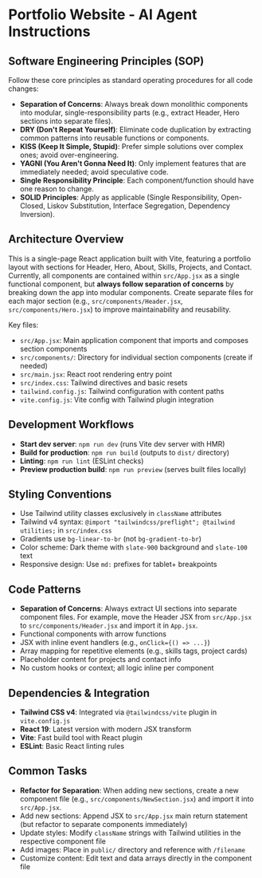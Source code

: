 # Portfolio Website - AI Agent Instructions

## Software Engineering Principles (SOP)
Follow these core principles as standard operating procedures for all code changes:

- **Separation of Concerns**: Always break down monolithic components into modular, single-responsibility parts (e.g., extract Header, Hero sections into separate files).
- **DRY (Don't Repeat Yourself)**: Eliminate code duplication by extracting common patterns into reusable functions or components.
- **KISS (Keep It Simple, Stupid)**: Prefer simple solutions over complex ones; avoid over-engineering.
- **YAGNI (You Aren't Gonna Need It)**: Only implement features that are immediately needed; avoid speculative code.
- **Single Responsibility Principle**: Each component/function should have one reason to change.
- **SOLID Principles**: Apply as applicable (Single Responsibility, Open-Closed, Liskov Substitution, Interface Segregation, Dependency Inversion).

## Architecture Overview
This is a single-page React application built with Vite, featuring a portfolio layout with sections for Header, Hero, About, Skills, Projects, and Contact. Currently, all components are contained within `src/App.jsx` as a single functional component, but **always follow separation of concerns** by breaking down the app into modular components. Create separate files for each major section (e.g., `src/components/Header.jsx`, `src/components/Hero.jsx`) to improve maintainability and reusability.

Key files:
- `src/App.jsx`: Main application component that imports and composes section components
- `src/components/`: Directory for individual section components (create if needed)
- `src/main.jsx`: React root rendering entry point
- `src/index.css`: Tailwind directives and basic resets
- `tailwind.config.js`: Tailwind configuration with content paths
- `vite.config.js`: Vite config with Tailwind plugin integration

## Development Workflows
- **Start dev server**: `npm run dev` (runs Vite dev server with HMR)
- **Build for production**: `npm run build` (outputs to `dist/` directory)
- **Linting**: `npm run lint` (ESLint checks)
- **Preview production build**: `npm run preview` (serves built files locally)

## Styling Conventions
- Use Tailwind utility classes exclusively in `className` attributes
- Tailwind v4 syntax: `@import "tailwindcss/preflight"; @tailwind utilities;` in `src/index.css`
- Gradients use `bg-linear-to-br` (not `bg-gradient-to-br`)
- Color scheme: Dark theme with `slate-900` background and `slate-100` text
- Responsive design: Use `md:` prefixes for tablet+ breakpoints

## Code Patterns
- **Separation of Concerns**: Always extract UI sections into separate component files. For example, move the Header JSX from `src/App.jsx` to `src/components/Header.jsx` and import it in `App.jsx`.
- Functional components with arrow functions
- JSX with inline event handlers (e.g., `onClick={() => ...}`)
- Array mapping for repetitive elements (e.g., skills tags, project cards)
- Placeholder content for projects and contact info
- No custom hooks or context; all logic inline per component

## Dependencies & Integration
- **Tailwind CSS v4**: Integrated via `@tailwindcss/vite` plugin in `vite.config.js`
- **React 19**: Latest version with modern JSX transform
- **Vite**: Fast build tool with React plugin
- **ESLint**: Basic React linting rules

## Common Tasks
- **Refactor for Separation**: When adding new sections, create a new component file (e.g., `src/components/NewSection.jsx`) and import it into `src/App.jsx`.
- Add new sections: Append JSX to `src/App.jsx` main return statement (but refactor to separate components immediately)
- Update styles: Modify `className` strings with Tailwind utilities in the respective component file
- Add images: Place in `public/` directory and reference with `/filename`
- Customize content: Edit text and data arrays directly in the component file